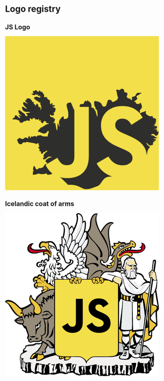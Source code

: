 # Logo registry

## JS Logo

![](logos/js-logo/js-logo.png)

## Icelandic coat of arms

![](logos/js-icelandic-coat-of-arms/logo.png)
